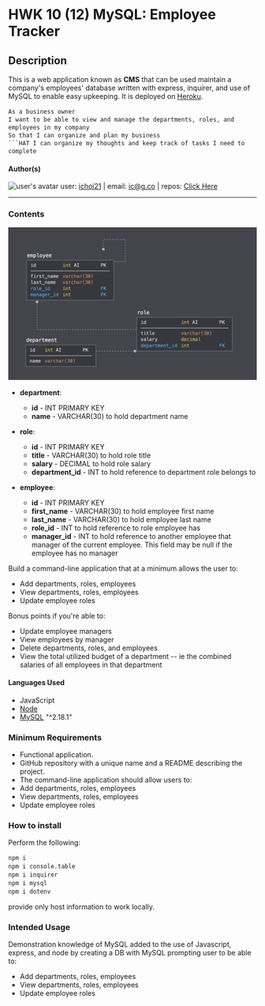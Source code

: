 # HWK 10 (12) MySQL: Employee Tracker

## Description

This is a web application known as **CMS** that can be used maintain a company's employees' database written with express, inquirer, and use of MySQL to enable easy upkeeping. It is deployed on [Heroku](https://ic-mysql-emptracker.herokuapp.com/).

````
As a business owner
I want to be able to view and manage the departments, roles, and employees in my company
So that I can organize and plan my business
```HAT I can organize my thoughts and keep track of tasks I need to complete
````

#### Author(s)

![user's avatar](https://avatars.githubusercontent.com/u/58826890?v=4&s=100)
user: [ichoi21](https://github.com/ichoi21) | email: ic@g.co | repos: [Click Here](https://github.com/ichoi21?tab=repositories)

---

### Contents

![Database Schema](Assets/schema.png)

- **department**:

  - **id** - INT PRIMARY KEY
  - **name** - VARCHAR(30) to hold department name

- **role**:

  - **id** - INT PRIMARY KEY
  - **title** - VARCHAR(30) to hold role title
  - **salary** - DECIMAL to hold role salary
  - **department_id** - INT to hold reference to department role belongs to

- **employee**:

  - **id** - INT PRIMARY KEY
  - **first_name** - VARCHAR(30) to hold employee first name
  - **last_name** - VARCHAR(30) to hold employee last name
  - **role_id** - INT to hold reference to role employee has
  - **manager_id** - INT to hold reference to another employee that manager of the current employee. This field may be null if the employee has no manager

Build a command-line application that at a minimum allows the user to:

- Add departments, roles, employees
- View departments, roles, employees
- Update employee roles

Bonus points if you're able to:

- Update employee managers
- View employees by manager
- Delete departments, roles, and employees
- View the total utilized budget of a department -- ie the combined salaries of all employees in that department

#### Languages Used

- JavaScript
- [Node](https://nodejs.org/en/)
- [MySQL](https://www.npmjs.com/package/mysql) "^2.18.1"

### Minimum Requirements

- Functional application.
- GitHub repository with a unique name and a README describing the project.
- The command-line application should allow users to:
- Add departments, roles, employees
- View departments, roles, employees
- Update employee roles

### How to install

Perform the following:

```bash
npm i
npm i console.table
npm i inquirer
npm i mysql
npm i dotenv
```

provide only host information to work locally.

### Intended Usage

Demonstration knowledge of MySQL added to the use of Javascript, express, and node by creating a DB with MySQL prompting user to be able to:

- Add departments, roles, employees
- View departments, roles, employees
- Update employee roles
